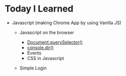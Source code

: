 # Today I Learned

- Javascript (making Chrome App by using Vanilla JS)

  - Javascript on the browser

    - [Document.querySelector()](https://developer.mozilla.org/ko/docs/Web/API/Document/querySelector)
    - [console.dir()](https://developer.mozilla.org/en-US/docs/Web/API/console/dir)
    - Events
    - CSS in Javascript

  - Simple Login
